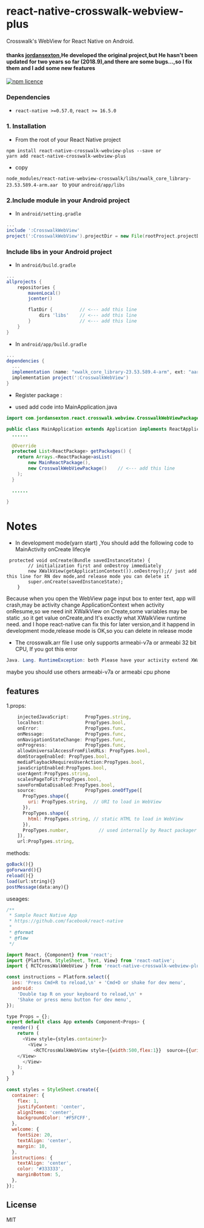 # react-native-crosswalk-webview-plus
Crosswalk's WebView for React Native on Android. 

#### thanks [jordansexton](https://github.com/jordansexton),He developed the original project,but  He hasn't been updated for two years so far (2018.9),and there are some bugs...,so I fix them and I add some new features

[![npm licence](http://img.shields.io/npm/l/react-native-webview-crosswalk.svg?style=flat-square)](https://npmjs.org/package/react-native-webview-crosswalk "View this project on npm")

### Dependencies

*  `react-native >=0.57.0`, `react >= 16.5.0`

### 1. Installation

* From the root of your React Native project

```shell
npm install react-native-crosswalk-webview-plus --save or
yarn add react-native-crosswalk-webview-plus
```
* copy 

```node_modules/react-native-webview-crosswalk/libs/xwalk_core_library-23.53.589.4-arm.aar ``` to your 
```android/app/libs``` 


### 2.Include module in your Android project

* In `android/setting.gradle`

```gradle
...
include ':CrosswalkWebView'
project(':CrosswalkWebView').projectDir = new File(rootProject.projectDir, '../node_modules/react-native-crosswalk-webview-plus')
```

### Include libs in your Android project

* In `android/build.gradle`

```gradle
...
allprojects {
    repositories {
        mavenLocal()
        jcenter()

        flatDir {          // <--- add this line
            dirs 'libs'    // <--- add this line
        }                  // <--- add this line
    }
}
```

* In `android/app/build.gradle`

```gradle
...
dependencies {
  ...
  implementation (name: "xwalk_core_library-23.53.589.4-arm", ext: "aar")     // <--- add this line
  implementation project(':CrosswalkWebView')                             // <--- add this line
}
```
* Register package :

+ used add code into MainApplication.java

```java
import com.jordansexton.react.crosswalk.webview.CrosswalkWebViewPackage;    // <--- add this line

public class MainApplication extends Application implements ReactApplication {
  ......

  @Override
  protected List<ReactPackage> getPackages() {
    return Arrays.<ReactPackage>asList(
        new MainReactPackage(),
        new CrosswalkWebViewPackage()    // <--- add this line
    );
  }

  ......

}
```
# Notes
 * In development mode(yarn start) ,You should add the following code to MainActivity onCreate lifecyle
```
 protected void onCreate(Bundle savedInstanceState) {
        // initialization first and onDestroy immediately
        new XWalkView(getApplicationContext()).onDestroy();// just add this line for RN dev mode,and release mode you can delete it
        super.onCreate(savedInstanceState);
    }
```

Because  when you open the WebView page input box to enter text, app will crash,may be activity change ApplicationContext when activity onResume,so we need init XWalkView on Create,some 
variables may be static ,so it get value onCreate,and It's exactly what XWalkView runtime need. and I hope react-native can fix this for later version,and it happend in development mode,release mode is OK,so you can delete  in release mode

* The crosswalk.arr file I use only supports armeabi-v7a or armeabi  32 bit CPU,
If you got this error 
```java
Java. Lang. RuntimeException: both Please have your activity extend XWalkActivity for Shared mode
```
maybe you should use others  armeabi-v7a or armeabi cpu phone
## features
1.props:
```javascript
    injectedJavaScript:      PropTypes.string,
    localhost:               PropTypes.bool,
    onError:                 PropTypes.func,
    onMessage:               PropTypes.func,
    onNavigationStateChange: PropTypes.func,
    onProgress:              PropTypes.func,
    allowUniversalAccessFromFileURLs: PropTypes.bool,
    domStorageEnabled: PropTypes.bool,
    mediaPlaybackRequiresUserAction:PropTypes.bool,
    javaScriptEnabled:PropTypes.bool,
    userAgent:PropTypes.string,
    scalesPageToFit:PropTypes.bool,
    saveFormDataDisabled:PropTypes.bool,
    source:                  PropTypes.oneOfType([
      PropTypes.shape({
        uri: PropTypes.string,  // URI to load in WebView
      }),
      PropTypes.shape({
        html: PropTypes.string, // static HTML to load in WebView
      }),
      PropTypes.number,           // used internally by React packager
    ]),
    url:PropTypes.string,
```
methods:
```javascript
goBack(){}
goForward(){}
reload(){}
load(url:string){}
postMessage(data:any){}
```
useages:
```javascript
/**
 * Sample React Native App
 * https://github.com/facebook/react-native
 *
 * @format
 * @flow
 */

import React, {Component} from 'react';
import {Platform, StyleSheet, Text, View} from 'react-native';
import { RCTCrossWalkWebView } from 'react-native-crosswalk-webview-plus'

const instructions = Platform.select({
  ios: 'Press Cmd+R to reload,\n' + 'Cmd+D or shake for dev menu',
  android:
    'Double tap R on your keyboard to reload,\n' +
    'Shake or press menu button for dev menu',
});

type Props = {};
export default class App extends Component<Props> {
  render() {
    return (
      <View style={styles.container}>
      	<View >
          <RCTCrossWalkWebView style={{width:500,flex:1}}  source={{uri:'https://www.baidu.com'}}/>
	</View>
      </View>
    );
  }
}

const styles = StyleSheet.create({
  container: {
    flex: 1,
    justifyContent: 'center',
    alignItems: 'center',
    backgroundColor: '#F5FCFF',
  },
  welcome: {
    fontSize: 20,
    textAlign: 'center',
    margin: 10,
  },
  instructions: {
    textAlign: 'center',
    color: '#333333',
    marginBottom: 5,
  },
});

```



## License
MIT
